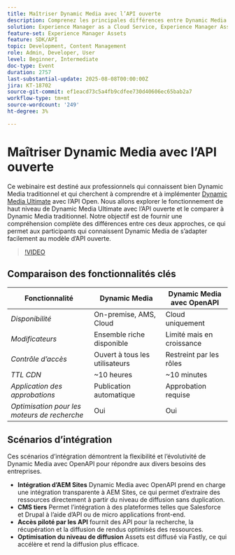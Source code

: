 ```yaml
---
title: Maîtriser Dynamic Media avec l’API ouverte
description: Comprenez les principales différences entre Dynamic Media traditionnel et le modèle d’API ouverte et apprenez à réussir la transition et l’implémentation de Dynamic Media Ultimate avec l’API ouverte.
solution: Experience Manager as a Cloud Service, Experience Manager Assets
feature-set: Experience Manager Assets
feature: SDK/API
topic: Development, Content Management
role: Admin, Developer, User
level: Beginner, Intermediate
doc-type: Event
duration: 2757
last-substantial-update: 2025-08-08T00:00:00Z
jira: KT-18702
source-git-commit: ef1eacd73c5a4fb9cdfee730d40606ec65bab2a7
workflow-type: tm+mt
source-wordcount: '249'
ht-degree: 3%

---
```



# Maîtriser Dynamic Media avec l’API ouverte

Ce webinaire est destiné aux professionnels qui connaissent bien Dynamic Media traditionnel et qui cherchent à comprendre et à implémenter [Dynamic Media Ultimate](https://experienceleague.adobe.com/en/docs/experience-manager-cloud-service/content/assets/dynamicmedia/dm-prime-ultimate) avec l’API Open.  Nous allons explorer le fonctionnement de haut niveau de Dynamic Media Ultimate avec l’API ouverte et le comparer à Dynamic Media traditionnel. Notre objectif est de fournir une compréhension complète des différences entre ces deux approches, ce qui permet aux participants qui connaissent Dynamic Media de s’adapter facilement au modèle d’API ouverte.

>[!VIDEO](https://video.tv.adobe.com/v/3470620/?learn=on&enablevpops)

## Comparaison des fonctionnalités clés

| Fonctionnalité | Dynamic Media | Dynamic Media avec OpenAPI |
|-----------------------------|------------------------|----------------------------|
| *Disponibilité* | On-premise, AMS, Cloud | Cloud uniquement |
| *Modificateurs* | Ensemble riche disponible | Limité mais en croissance |
| *Contrôle d’accès* | Ouvert à tous les utilisateurs | Restreint par les rôles |
| *TTL CDN* | ~10 heures | ~10 minutes |
| *Application des approbations* | Publication automatique | Approbation requise |
| *Optimisation pour les moteurs de recherche* | Oui | Oui |

## Scénarios d’intégration

Ces scénarios d’intégration démontrent la flexibilité et l’évolutivité de Dynamic Media avec OpenAPI pour répondre aux divers besoins des entreprises.

* **Intégration d’AEM Sites** Dynamic Media avec OpenAPI prend en charge une intégration transparente à AEM Sites, ce qui permet d’extraire des ressources directement à partir du niveau de diffusion sans duplication.
* **CMS tiers** Permet l’intégration à des plateformes telles que Salesforce et Drupal à l’aide d’API ou de micro applications front-end.
* **Accès piloté par les API** fournit des API pour la recherche, la récupération et la diffusion de rendus optimisés des ressources.
* **Optimisation du niveau de diffusion** Assets est diffusé via Fastly, ce qui accélère et rend la diffusion plus efficace.